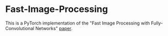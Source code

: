# Fast-Image-Processing
This is a PyTorch implementation of the "Fast Image Processing with Fully-Convolutional Networks" [paper](https://openaccess.thecvf.com/content_ICCV_2017/papers/Chen_Fast_Image_Processing_ICCV_2017_paper.pdf).
